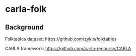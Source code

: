 carla-folk
===

Background
---

Folktables dataset: <https://github.com/zykls/folktables>

CARLA framework: <https://github.com/carla-recourse/CARLA>
